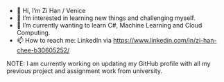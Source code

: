 - 👋 Hi, I’m Zi Han / Venice
- 👀 I’m interested in learning new things and challenging myself.
- 🌱 I’m currently wanting to learn C#, Machine Learning and Cloud Computing.
- 📫 How to reach me: LinkedIn via https://www.linkedin.com/in/zi-han-chee-b30605252/

NOTE: 
I am currently working on updating my GitHub profile with all my previous project and assignment work from university.
<!---
Venicezh23/Venicezh23 is a ✨ special ✨ repository because its `README.md` (this file) appears on your GitHub profile.
You can click the Preview link to take a look at your changes.
--->
